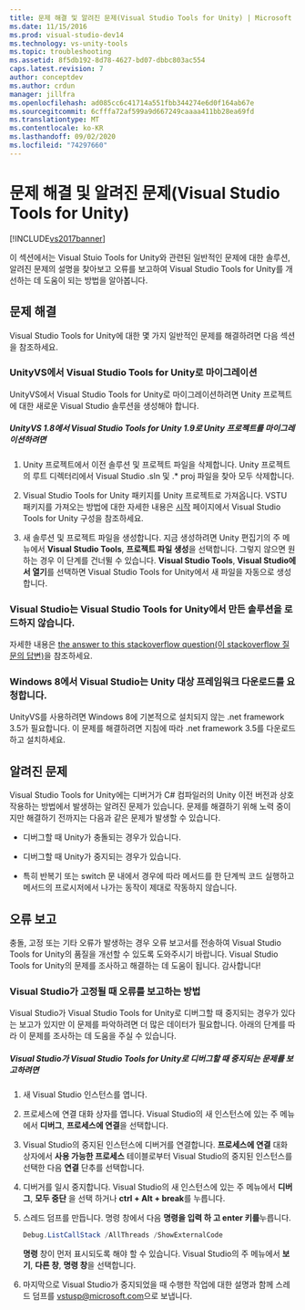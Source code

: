 ```yaml
---
title: 문제 해결 및 알려진 문제(Visual Studio Tools for Unity) | Microsoft Docs
ms.date: 11/15/2016
ms.prod: visual-studio-dev14
ms.technology: vs-unity-tools
ms.topic: troubleshooting
ms.assetid: 8f5db192-8d78-4627-bd07-dbbc803ac554
caps.latest.revision: 7
author: conceptdev
ms.author: crdun
manager: jillfra
ms.openlocfilehash: ad085cc6c41714a551fbb344274e6d0f164ab67e
ms.sourcegitcommit: 6cfffa72af599a9d667249caaaa411bb28ea69fd
ms.translationtype: MT
ms.contentlocale: ko-KR
ms.lasthandoff: 09/02/2020
ms.locfileid: "74297660"
---
```

# <a name="troubleshooting-and-known-issues-visual-studio-tools-for-unity"></a>문제 해결 및 알려진 문제(Visual Studio Tools for Unity)
[!INCLUDE[vs2017banner](../includes/vs2017banner.md)]

이 섹션에서는 Visual Stuio Tools for Unity와 관련된 일반적인 문제에 대한 솔루션, 알려진 문제의 설명을 찾아보고 오류를 보고하여 Visual Studio Tools for Unity를 개선하는 데 도움이 되는 방법을 알아봅니다.  
  
## <a name="troubleshooting"></a>문제 해결  
 Visual Studio Tools for Unity에 대한 몇 가지 일반적인 문제를 해결하려면 다음 섹션을 참조하세요.  
  
### <a name="migrating-from-unityvs-to-visual-studio-tools-for-unity"></a>UnityVS에서 Visual Studio Tools for Unity로 마이그레이션  
 UnityVS에서 Visual Studio Tools for Unity로 마이그레이션하려면 Unity 프로젝트에 대한 새로운 Visual Studio 솔루션을 생성해야 합니다.  
  
##### <a name="to-migrate-your-unity-project-from-unityvs-18-to-visual-studio-tools-for-unity-19"></a>UnityVS 1.8에서 Visual Studio Tools for Unity 1.9로 Unity 프로젝트를 마이그레이션하려면  
  
1. Unity 프로젝트에서 이전 솔루션 및 프로젝트 파일을 삭제합니다. Unity 프로젝트의 루트 디렉터리에서 Visual Studio .sln 및 .* proj 파일을 찾아 모두 삭제합니다.  
  
2. Visual Studio Tools for Unity 패키지를 Unity 프로젝트로 가져옵니다. VSTU 패키지를 가져오는 방법에 대한 자세한 내용은 [시작](../cross-platform/getting-started-with-visual-studio-tools-for-unity.md) 페이지에서 Visual Studio Tools for Unity 구성을 참조하세요.  
  
3. 새 솔루션 및 프로젝트 파일을 생성합니다. 지금 생성하려면 Unity 편집기의 주 메뉴에서 **Visual Studio Tools**, **프로젝트 파일 생성**을 선택합니다. 그렇지 않으면 원하는 경우 이 단계를 건너뛸 수 있습니다. **Visual Studio Tools**, **Visual Studio에서 열기**를 선택하면 Visual Studio Tools for Unity에서 새 파일을 자동으로 생성합니다.  
  
### <a name="visual-studio-wont-load-the-solution-that-visual-studio-tools-for-unity-created"></a>Visual Studio는 Visual Studio Tools for Unity에서 만든 솔루션을 로드하지 않습니다.  
 자세한 내용은 [the answer to this stackoverflow question(이 stackoverflow 질문의 답변)](https://stackoverflow.com/questions/20086755/unityvs-visual-studio-can-not-open/24035907#24035907)을 참조하세요.  
  
### <a name="on-windows-8-visual-studio-asks-to-download-the-unity-target-framework"></a>Windows 8에서 Visual Studio는 Unity 대상 프레임워크 다운로드를  요청합니다.  
 UnityVS를 사용하려면 Windows 8에 기본적으로 설치되지 않는 .net framework 3.5가 필요합니다. 이 문제를 해결하려면 지침에 따라 .net framework 3.5를 다운로드하고 설치하세요.  
  
## <a name="known-issues"></a>알려진 문제  
 Visual Studio Tools for Unity에는 디버거가 C# 컴파일러의 Unity 이전 버전과 상호작용하는 방법에서 발생하는 알려진 문제가 있습니다. 문제를 해결하기 위해 노력 중이지만 해결하기 전까지는 다음과 같은 문제가 발생할 수 있습니다.  
  
- 디버그할 때 Unity가 충돌되는 경우가 있습니다.  
  
- 디버그할 때 Unity가 중지되는 경우가 있습니다.  
  
- 특히 반복기 또는 switch 문 내에서 경우에 따라 메서드를 한 단계씩 코드 실행하고 메서드의 프로시저에서 나가는 동작이 제대로 작동하지 않습니다.  
  
## <a name="reporting-errors"></a>오류 보고  
 충돌, 고정 또는 기타 오류가 발생하는 경우 오류 보고서를 전송하여 Visual Studio Tools for Unity의 품질을 개선할 수 있도록 도와주시기 바랍니다. Visual Studio Tools for Unity의 문제를 조사하고 해결하는 데 도움이 됩니다. 감사합니다!  
  
### <a name="how-to-report-an-error-when-visual-studio-freezes"></a>Visual Studio가 고정될 때 오류를 보고하는 방법  
 Visual Studio가 Visual Studio Tools for Unity로 디버그할 때 중지되는 경우가 있다는 보고가 있지만 이 문제를 파악하려면 더 많은 데이터가 필요합니다. 아래의 단계를 따라 이 문제를 조사하는 데 도움을 주실 수 있습니다.  
  
##### <a name="to-report-that-visual-studio-freezes-while-debugging-with-visual-studio-tools-for-unity"></a>Visual Studio가 Visual Studio Tools for Unity로 디버그할 때 중지되는 문제를 보고하려면  
  
1. 새 Visual Studio 인스턴스를 엽니다.  
  
2. 프로세스에 연결 대화 상자를 엽니다. Visual Studio의 새 인스턴스에 있는 주 메뉴에서 **디버그**, **프로세스에 연결**을 선택합니다.  
  
3. Visual Studio의 중지된 인스턴스에 디버거를 연결합니다. **프로세스에 연결** 대화 상자에서 **사용 가능한 프로세스** 테이블로부터 Visual Studio의 중지된 인스턴스를 선택한 다음 **연결** 단추를 선택합니다.  
  
4. 디버거를 일시 중지합니다. Visual Studio의 새 인스턴스에 있는 주 메뉴에서 **디버그**, **모두 중단** 을 선택 하거나 **ctrl + Alt + break**를 누릅니다.  
  
5. 스레드 덤프를 만듭니다. 명령 창에서 다음 **명령을 입력 하 고 enter 키를**누릅니다.  
  
   ```powershell  
   Debug.ListCallStack /AllThreads /ShowExternalCode  
   ```  
  
    **명령** 창이 먼저 표시되도록 해야 할 수 있습니다. Visual Studio의 주 메뉴에서 **보기**, **다른 창**, **명령 창**을 선택합니다.  
  
6. 마지막으로 Visual Studio가 중지되었을 때 수행한 작업에 대한 설명과 함께 스레드 덤프를 [vstusp@microsoft.com](mailto:vstusp@microsoft.com)으로 보냅니다.
